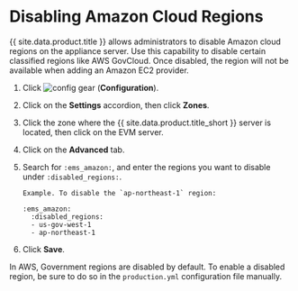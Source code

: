 # Disabling Amazon Cloud Regions

{{ site.data.product.title }} allows administrators to disable Amazon cloud regions on
the appliance server. Use this capability to disable certain classified
regions like AWS GovCloud. Once disabled, the region will not be
available when adding an Amazon EC2 provider.

1.  Click ![config gear](../images/config-gear.png) (**Configuration**).

2.  Click on the **Settings** accordion, then click **Zones**.

3.  Click the zone where the {{ site.data.product.title_short }} server is located,
    then click on the EVM server.

4.  Click on the **Advanced** tab.

5.  Search for `:ems_amazon:`, and enter the regions you want to disable
    under `:disabled_regions:`.

        Example. To disable the `ap-northeast-1` region:

        :ems_amazon:
          :disabled_regions:
          - us-gov-west-1
          - ap-northeast-1

6.  Click **Save**.

<div class="note">

In AWS, Government regions are disabled by default. To enable a disabled
region, be sure to do so in the `production.yml` configuration file
manually.

</div>
